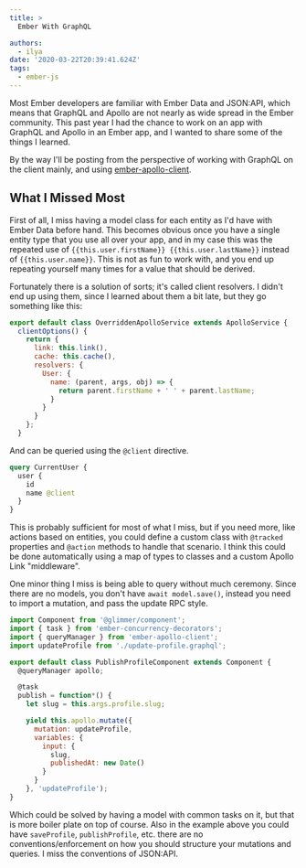 ```yaml
---
title: >
  Ember With GraphQL

authors:
  - ilya
date: '2020-03-22T20:39:41.624Z'
tags: 
  - ember-js
---
```

Most Ember developers are familiar with Ember Data and JSON:API, which means that GraphQL and Apollo are not nearly as wide spread in the Ember community. This past year I had the chance to work on an app with GraphQL and Apollo in an Ember app, and I wanted to share some of the things I learned.

By the way I'll be posting from the perspective of working with GraphQL on the client mainly, and using [ember-apollo-client](https://github.com/ember-graphql/ember-apollo-client).

## What I Missed Most

First of all, I miss having a model class for each entity as I'd have with Ember Data before hand. This becomes obvious once you have a single entity type that you use all over your app, and in my case this was the repeated use of `{{this.user.firstName}} {{this.user.lastName}}` instead of `{{this.user.name}}`. This is not as fun to work with, and you end up repeating yourself many times for a value that should be derived.

Fortunately there is a solution of sorts; it's called client resolvers. I didn't end up using them, since I learned about them a bit late, but they go something like this:

```js
export default class OverriddenApolloService extends ApolloService {
  clientOptions() {
    return {
      link: this.link(),
      cache: this.cache(),
      resolvers: {
        User: {
          name: (parent, args, obj) => {
            return parent.firstName + ' ' + parent.lastName;
          }
        }
      }
    };
  }
```

And can be queried using the `@client` directive.

```graphql
query CurrentUser {
  user {
    id
    name @client
  }
}
```

This is probably sufficient for most of what I miss, but if you need more, like actions based on entities, you could define a custom class with `@tracked` properties and `@action` methods to handle that scenario. I think this could be done automatically using a map of types to classes and a custom Apollo Link "middleware".

One minor thing I miss is being able to query without much ceremony. Since there are no models, you don't have `await model.save()`, instead you need to import a mutation, and pass the update RPC style.

```js
import Component from '@glimmer/component';
import { task } from 'ember-concurrency-decorators';
import { queryManager } from 'ember-apollo-client';
import updateProfile from './update-profile.graphql';

export default class PublishProfileComponent extends Component {
  @queryManager apollo;

  @task
  publish = function*() {
    let slug = this.args.profile.slug;

    yield this.apollo.mutate({
      mutation: updateProfile,
      variables: {
        input: {
          slug,
          publishedAt: new Date()
        }
      }
    }, 'updateProfile');
}
```

Which could be solved by having a model with common tasks on it, but that is more boiler plate on top of course. Also in the example above you could have `saveProfile`, `publishProfile`, etc. there are no conventions/enforcement on how you should structure your mutations and queries. I miss the conventions of JSON:API.
    
## 
    
    
    
    